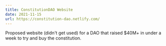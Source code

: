 ```yaml
---
title: ConstitutionDAO Website
date: 2021-11-15
url: https://constitution-dao.netlify.com/
---
```


Proposed website (didn't get used) for a DAO that raised $40M+ in under a week to try and buy the constitution.
